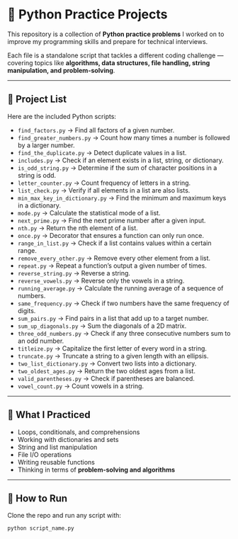 # 🐍 Python Practice Projects

This repository is a collection of **Python practice problems** I worked on to improve my programming skills and prepare for technical interviews.  

Each file is a standalone script that tackles a different coding challenge — covering topics like **algorithms, data structures, file handling, string manipulation, and problem-solving**.  

---

## 📂 Project List

Here are the included Python scripts:

- `find_factors.py` → Find all factors of a given number.  
- `find_greater_numbers.py` → Count how many times a number is followed by a larger number.  
- `find_the_duplicate.py` → Detect duplicate values in a list.  
- `includes.py` → Check if an element exists in a list, string, or dictionary.  
- `is_odd_string.py` → Determine if the sum of character positions in a string is odd.  
- `letter_counter.py` → Count frequency of letters in a string.  
- `list_check.py` → Verify if all elements in a list are also lists.  
- `min_max_key_in_dictionary.py` → Find the minimum and maximum keys in a dictionary.  
- `mode.py` → Calculate the statistical mode of a list.  
- `next_prime.py` → Find the next prime number after a given input.  
- `nth.py` → Return the nth element of a list.  
- `once.py` → Decorator that ensures a function can only run once.  
- `range_in_list.py` → Check if a list contains values within a certain range.  
- `remove_every_other.py` → Remove every other element from a list.  
- `repeat.py` → Repeat a function’s output a given number of times.  
- `reverse_string.py` → Reverse a string.  
- `reverse_vowels.py` → Reverse only the vowels in a string.  
- `running_average.py` → Calculate the running average of a sequence of numbers.  
- `same_frequency.py` → Check if two numbers have the same frequency of digits.  
- `sum_pairs.py` → Find pairs in a list that add up to a target number.  
- `sum_up_diagonals.py` → Sum the diagonals of a 2D matrix.  
- `three_odd_numbers.py` → Check if any three consecutive numbers sum to an odd number.  
- `titleize.py` → Capitalize the first letter of every word in a string.  
- `truncate.py` → Truncate a string to a given length with an ellipsis.  
- `two_list_dictionary.py` → Convert two lists into a dictionary.  
- `two_oldest_ages.py` → Return the two oldest ages from a list.  
- `valid_parentheses.py` → Check if parentheses are balanced.  
- `vowel_count.py` → Count vowels in a string.  

---

## 🧠 What I Practiced

- Loops, conditionals, and comprehensions  
- Working with dictionaries and sets  
- String and list manipulation  
- File I/O operations  
- Writing reusable functions  
- Thinking in terms of **problem-solving and algorithms**  

---

## 🚀 How to Run

Clone the repo and run any script with:

```bash
python script_name.py
